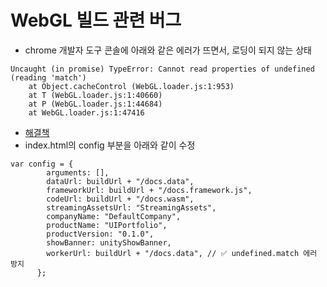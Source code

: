 # WebGL 빌드 관련 버그
* chrome 개발자 도구 콘솔에 아래와 같은 에러가 뜨면서, 로딩이 되지 않는 상태
```
Uncaught (in promise) TypeError: Cannot read properties of undefined (reading 'match')
    at Object.cacheControl (WebGL.loader.js:1:953)
    at T (WebGL.loader.js:1:40660)
    at P (WebGL.loader.js:1:44684)
    at WebGL.loader.js:1:47416
```
* [해결책](https://discussions.unity.com/t/webgl-application-failing-since-upgrade-to-6000-0-35f1/1594695)
* index.html의 config 부분을 아래와 같이 수정
```
var config = {
        arguments: [],
        dataUrl: buildUrl + "/docs.data",
        frameworkUrl: buildUrl + "/docs.framework.js",
        codeUrl: buildUrl + "/docs.wasm",
        streamingAssetsUrl: "StreamingAssets",
        companyName: "DefaultCompany",
        productName: "UIPortfolio",
        productVersion: "0.1.0",
        showBanner: unityShowBanner,
        workerUrl: buildUrl + "/docs.data", // ✅ undefined.match 에러 방지
      };
```